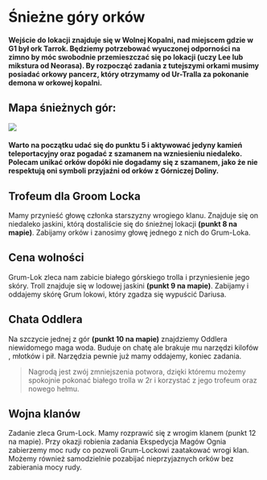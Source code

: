 # Śnieżne góry orków

#### Wejście do lokacji znajduje się w Wolnej Kopalni, nad miejscem gdzie w G1 był ork Tarrok. Będziemy potrzebować wyuczonej odporności na zimno by móc swobodnie przemieszczać się po lokacji (uczy Lee lub mikstura od Neorasa). By rozpocząć zadania z tutejszymi orkami musimy posiadać orkowy pancerz, który otrzymamy od Ur-Tralla za pokonanie demona w orkowej kopalni.

## Mapa śnieżnych gór:

[![](https://steamuserimages-a.akamaihd.net/ugc/1824514739929992329/F9BDC24039B3917155F61BC2309E19AF07084F29/)](https://steamuserimages-a.akamaihd.net/ugc/1824514739929992329/F9BDC24039B3917155F61BC2309E19AF07084F29/)

#### Warto na początku udać się do punktu 5 i aktywować jedyny kamień teleportacyjny oraz pogadać z szamanem na wzniesieniu niedaleko. Polecam unikać orków dopóki nie dogadamy się z szamanem, jako że nie respektują oni symboli przyjaźni od orków z Górniczej Doliny.

## Trofeum dla Groom Locka

Mamy przynieść głowę członka starszyzny wrogiego klanu. Znajduje się on niedaleko jaskini, którą dostaliście się do śnieżnej lokacji **(punkt 8 na mapie)**. Zabijamy orków i zanosimy głowę jednego z nich do Grum-Loka.

## Cena wolności

Grum-Lok zleca nam zabicie białego górskiego trolla i przyniesienie jego skóry. Troll znajduje się w lodowej jaskini **(punkt 9 na mapie)**. Zabijamy i oddajemy skórę Grum lokowi, który zgadza się wypuścić Dariusa.

## Chata Oddlera

Na szczycie jednej z gór **(punkt 10 na mapie)** znajdziemy Oddlera niewidomego maga woda. Buduje on chatę ale brakuje mu narzędzi kilofów , młotków i pił. Narzędzia pewnie już mamy oddajemy, koniec zadania.
> Nagrodą jest zwój zmniejszenia potwora, dzięki któremu możemy spokojnie pokonać białego trolla w 2r i korzystać z jego trofeum oraz nowego hełmu.

## Wojna klanów

Zadanie zleca Grum-Lock. Mamy rozprawić się z wrogim klanem (punkt 12 na mapie). Przy okazji robienia zadania Ekspedycja Magów Ognia zabierzemy moc rudy co pozwoli Grum-Lockowi zaatakować wrogi klan. Możemy również samodzielnie pozabijać nieprzyjaznych orków bez zabierania mocy rudy.
